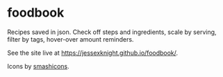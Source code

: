 # foodbook

Recipes saved in json. Check off steps and ingredients, scale by serving, filter by tags, hover-over amount reminders.

See the site live at https://jessexknight.github.io/foodbook/.

Icons by [smashicons](https://www.flaticon.com/authors/smashicons).
